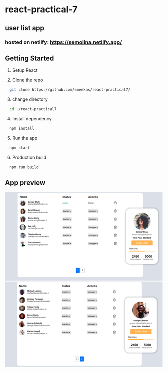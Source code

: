 # react-practical-7

## user list app 
### hosted on netlify: https://semolina.netlify.app/
## Getting Started

1. Setup React

2. Clone the repo</br>

```sh
  git clone https://github.com/smeekas/react-practical7/
```

3. change directory</br>

```sh
  cd ./react-practical7
```

4. Install dependency</br>

```sh
  npm install
```

5. Run the app</br>

```sh
  npm start
```

6. Production build</br>

```sh
  npm run build
```

## App preview
![screenshot](./public/ss1.png)
![screenshot](./public/ss2.png)